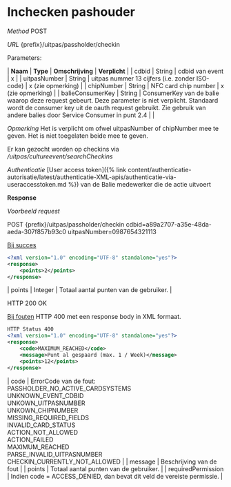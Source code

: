 ---
---

# Inchecken pashouder

_Method_
POST

_URL_
{prefix}/uitpas/passholder/checkin

Parameters:

| **Naam** | **Type** | **Omschrijving** | **Verplicht** |
| cdbid | String | cdbid van event | x |
| uitpasNumber | String | uitpas nummer 13 cijfers (i.e. zonder ISO-code) | x (zie opmerking) |
| chipNumber | String | NFC card chip number | x (zie opmerking) |
| balieConsumerKey | String | ConsumerKey van de balie waarop deze request gebeurt. Deze parameter is niet verplicht. Standaard wordt de consumer key uit de oauth request gebruikt. Zie gebruik van andere balies door Service Consumer in punt 2.4 |  |

_Opmerking_
Het is verplicht om ofwel uitpasNumber of chipNumber mee te geven. Het is niet toegelaten beide mee te geven.

Er kan gezocht worden op checkins via _/uitpas/cultureevent/searchCheckins_

_Authenticatie_
[User access token]({% link content/authenticatie-autorisatie/latest/authenticatie-XML-apis/authenticatie-via-useraccesstoken.md %}) van de Balie medewerker die de actie uitvoert

**Response**

_Voorbeeld request_

POST {prefix}/uitpas/passholder/checkin
cdbid=a89a2707-a35e-48da-aeda-307f857b93c0
uitpasNumber=0987654321113

<u>Bij succes</u>


~~~xml
<?xml version="1.0" encoding="UTF-8" standalone="yes"?>
<response>
    <points>2</points>
</response>
~~~


| points | Integer | Totaal aantal punten van de gebruiker. |

HTTP 200 OK

<u>Bij fouten</u>
HTTP 400 met een response body in XML formaat.


~~~xml
HTTP Status 400
<?xml version="1.0" encoding="UTF-8" standalone="yes"?>
<response>
    <code>MAXIMUM_REACHED</code>
    <message>Punt al gespaard (max. 1 / Week)</message>
    <points>12</points>
</response>
~~~


| code | ErrorCode van de fout:<br>PASSHOLDER_NO_ACTIVE_CARDSYSTEMS<br>UNKNOWN_EVENT_CDBID<br>UNKOWN_UITPASNUMBER<br>UNKOWN_CHIPNUMBER<br>MISSING_REQUIRED_FIELDS<br>INVALID_CARD_STATUS<br>ACTION_NOT_ALLOWED<br>ACTION_FAILED<br>MAXIMUM_REACHED<br>PARSE_INVALID_UITPASNUMBER<br>CHECKIN_CURRENTLY_NOT_ALLOWED |
| message | Beschrijving van de fout |
| points | Totaal aantal punten van de gebruiker. |
| requiredPermission | Indien code = ACCESS_DENIED, dan bevat dit veld de vereiste permissie. |
